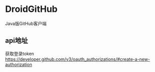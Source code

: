 # DroidGitHub

Java版GitHub客户端

## api地址

获取登录token
https://developer.github.com/v3/oauth_authorizations/#create-a-new-authorization